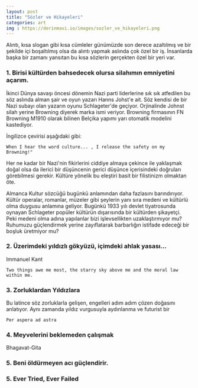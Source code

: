 ```yaml
---
layout: post
title: "Sözler ve Hikayeleri"
categories: art
img : https://derinmavi.io/images/sozler_ve_hikayeleri.png
---
```


Alıntı, kısa slogan gibi kısa cümleler günümüzde son derece azaltılmış ve bir şekilde içi boşaltılmış olsa da alıntı yapmak aslında çok özel bir iş. İnsanlarda başka bir zamanı yansıtan bu kısa sözlerin gerçekten özel bir yeri var.

### 1. Birisi kültürden bahsedecek olursa silahımın emniyetini açarım.

İkinci Dünya savaşı öncesi dönemin Nazi parti liderlerine sık sık atfedilen bu söz aslında alman şair ve oyun yazarı Hanns Johst'e ait.
Söz kendisi de bir Nazi subayı olan yazarın oyunu Schlageter'de geçiyor. Orjinalinde Johnst silah yerine Browning diyerek marka ismi veriyor. Browning firmasının FN Browning M1910 olarak bilinen Belçika yapımı yarı otomatik modelini kastediyor.

İngilizce çevirisi aşağıdaki gibi:
```
When I hear the word culture... , I release the safety on my Browning!"
```

Her ne kadar bir Nazi'nin fikirlerini ciddiye almaya çekince ile yaklaşmak doğal olsa da ilerici bir düşüncenin gerici düşünce içerisindeki doğruları görebilmesi gerekir. Kültüre yönelik bu eleştiri basit bir filistinizm olmaktan öte.

Almanca Kultur sözcüğü bugünkü anlamından daha fazlasını barındırıyor. Kültür operalar, romanlar, müzeler gibi şeylerin yanı sıra medeni ve kültürlü olma duygusu anlamına geliyor. Bugünkü 1933 yılı devlet tiyatrosunda oynayan Schlageter popüler kültürün dışarısında bir kültürden şikayetçi. Peki medeni olma adına yapılanlar bizi işlevsellikten uzaklaştırmıyor mu? Ruhumuzu güçlendirmek yerine zayıflatarak barbarlığın istifade edeceği bir boşluk üretmiyor mu?

### 2. Üzerimdeki yıldızlı gökyüzü, içimdeki ahlak yasası...

Immanuel Kant

```
Two things awe me most, the starry sky above me and the moral law within me.
```

### 3. Zorluklardan Yıldızlara

Bu latince söz zorluklarla gelişen, engelleri adım adım çözen doğasını anlatıyor. Aynı zamanda yıldız vurgusuyla aydınlanma ve futurist bir 

```
Per aspera ad astra
```

### 4. Meyvelerini beklemeden çalışmak

Bhagavat-Gita


### 5. Beni öldürmeyen acı güçlendirir.

### 5. Ever Tried, Ever Failed
